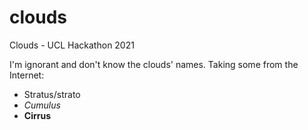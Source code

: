 # clouds
Clouds - UCL Hackathon 2021

I'm ignorant and don't know the clouds' names. Taking some from the Internet:
- Stratus/strato
- *Cumulus*
- **Cirrus**
